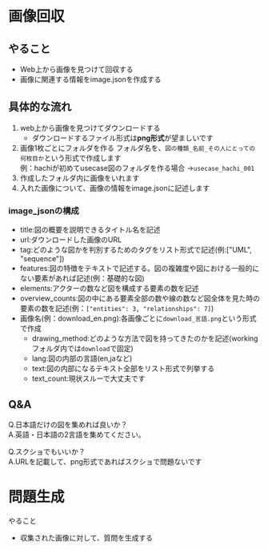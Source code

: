 # 画像回収
## やること
- Web上から画像を見つけて回収する
- 画像に関連する情報をimage.jsonを作成する

## 具体的な流れ
1. web上から画像を見つけてダウンロードする
    - ダウンロードするファイル形式は**png形式**が望ましいです
2. 画像1枚ごとにフォルダを作る
フォルダ名を、`図の種類_名前_その人にとっての何枚目か`という形式で作成します<br>
例：hachiが初めてusecase図のフォルダを作る場合
→`usecase_hachi_001`
3. 作成したフォルダ内に画像をいれます
4. 入れた画像について、画像の情報をimage.jsonに記述します<br>
### image_jsonの構成
- title:図の概要を説明できるタイトル名を記述
- url:ダウンロードした画像のURL
- tag:どのような図かを判別するためのタグをリスト形式で記述(例:["UML", "sequence"])
- features:図の特徴をテキストで記述する。図の複雑度や図における一般的にない要素があれば記述(例：基礎的な図)
- elements:アクターの数など図を構成する要素の数を記述
- overview_counts:図の中にある要素全部の数や線の数など図全体を見た時の要素の数を記述(例：`["entities": 3, "relationships": 7]`)
- 画像名(例：download_en.png):各画像ごとに`download_言語.png`という形式で作成
    - drawing_method:どのような方法で図を持ってきたのかを記述(workingフォルダ内では`download`で固定)
    - lang:図の内部の言語(en,jaなど)
    - text:図の内部になるテキスト全部をリスト形式で列挙する
    - text_count:現状スルーで大丈夫です

## Q&A
Q.日本語だけの図を集めれば良いか？<br>
A.英語・日本語の2言語を集めてください。

Q.スクショでもいいか？<br>
A.URLを記載して、png形式であればスクショで問題ないです

# 問題生成
やること
- 収集された画像に対して、質問を生成する
